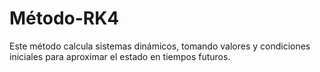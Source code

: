 # Método-RK4
Este método calcula sistemas dinámicos, tomando valores y  condiciones iniciales para aproximar el estado en tiempos futuros.

